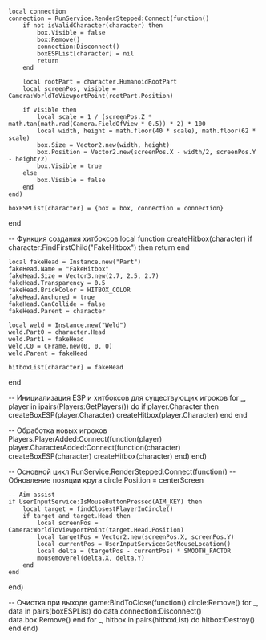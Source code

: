     
    local connection
    connection = RunService.RenderStepped:Connect(function()
        if not isValidCharacter(character) then
            box.Visible = false
            box:Remove()
            connection:Disconnect()
            boxESPList[character] = nil
            return
        end
        
        local rootPart = character.HumanoidRootPart
        local screenPos, visible = Camera:WorldToViewportPoint(rootPart.Position)
        
        if visible then
            local scale = 1 / (screenPos.Z * math.tan(math.rad(Camera.FieldOfView * 0.5)) * 2) * 100
            local width, height = math.floor(40 * scale), math.floor(62 * scale)
            box.Size = Vector2.new(width, height)
            box.Position = Vector2.new(screenPos.X - width/2, screenPos.Y - height/2)
            box.Visible = true
        else
            box.Visible = false
        end
    end)
    
    boxESPList[character] = {box = box, connection = connection}
end

-- Функция создания хитбоксов
local function createHitbox(character)
    if character:FindFirstChild("FakeHitbox") then return end
    
    local fakeHead = Instance.new("Part")
    fakeHead.Name = "FakeHitbox"
    fakeHead.Size = Vector3.new(2.7, 2.5, 2.7)
    fakeHead.Transparency = 0.5
    fakeHead.BrickColor = HITBOX_COLOR
    fakeHead.Anchored = true
    fakeHead.CanCollide = false
    fakeHead.Parent = character
    
    local weld = Instance.new("Weld")
    weld.Part0 = character.Head
    weld.Part1 = fakeHead
    weld.C0 = CFrame.new(0, 0, 0)
    weld.Parent = fakeHead
    
    hitboxList[character] = fakeHead
end

-- Инициализация ESP и хитбоксов для существующих игроков
for _, player in ipairs(Players:GetPlayers()) do
    if player.Character then
        createBoxESP(player.Character)
        createHitbox(player.Character)
    end
end

-- Обработка новых игроков
Players.PlayerAdded:Connect(function(player)
    player.CharacterAdded:Connect(function(character)
        createBoxESP(character)
        createHitbox(character)
    end)
end)

-- Основной цикл
RunService.RenderStepped:Connect(function()
    -- Обновление позиции круга
    circle.Position = centerScreen
    
    -- Aim assist
    if UserInputService:IsMouseButtonPressed(AIM_KEY) then
        local target = findClosestPlayerInCircle()
        if target and target.Head then
            local screenPos = Camera:WorldToViewportPoint(target.Head.Position)
            local targetPos = Vector2.new(screenPos.X, screenPos.Y)
            local currentPos = UserInputService:GetMouseLocation()
            local delta = (targetPos - currentPos) * SMOOTH_FACTOR
            mousemoverel(delta.X, delta.Y)
        end
    end
end)

-- Очистка при выходе
game:BindToClose(function()
    circle:Remove()
    for _, data in pairs(boxESPList) do
        data.connection:Disconnect()
        data.box:Remove()
    end
    for _, hitbox in pairs(hitboxList) do
        hitbox:Destroy()
    end
end)
